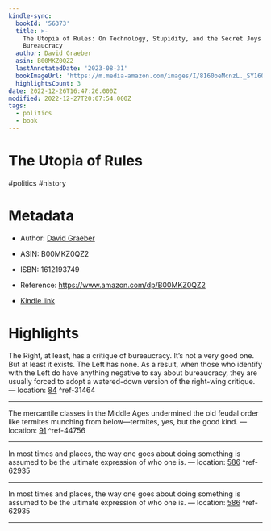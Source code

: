 ```yaml
---
kindle-sync:
  bookId: '56373'
  title: >-
    The Utopia of Rules: On Technology, Stupidity, and the Secret Joys of
    Bureaucracy
  author: David Graeber
  asin: B00MKZ0QZ2
  lastAnnotatedDate: '2023-08-31'
  bookImageUrl: 'https://m.media-amazon.com/images/I/8160beMcnzL._SY160.jpg'
  highlightsCount: 3
date: 2022-12-26T16:47:26.000Z
modified: 2022-12-27T20:07:54.000Z
tags:
  - politics
  - book
---
```

# The Utopia of Rules

#politics #history 

# Metadata

* Author: [David Graeber](https://www.amazon.com/David-Graeber/e/B001IQXM5K/ref=dp_byline_cont_ebooks_1)

* ASIN: B00MKZ0QZ2

* ISBN: 1612193749

* Reference: <https://www.amazon.com/dp/B00MKZ0QZ2>

* [Kindle link](kindle://book?action=open&asin=B00MKZ0QZ2)

# Highlights

The Right, at least, has a critique of bureaucracy. It’s not a very good one. But at least it exists. The Left has none. As a result, when those who identify with the Left do have anything negative to say about bureaucracy, they are usually forced to adopt a watered-down version of the right-wing critique. — location: [84](kindle://book?action=open&asin=B00MKZ0QZ2&location=84) ^ref-31464

---

The mercantile classes in the Middle Ages undermined the old feudal order like termites munching from below—termites, yes, but the good kind. — location: [91](kindle://book?action=open&asin=B00MKZ0QZ2&location=91) ^ref-44756

---

In most times and places, the way one goes about doing something is assumed to be the ultimate expression of who one is. — location: [586](kindle://book?action=open&asin=B00MKZ0QZ2&location=586) ^ref-62935

---

In most times and places, the way one goes about doing something is assumed to be the ultimate expression of who one is. — location: [586](kindle://book?action=open&asin=B00MKZ0QZ2&location=586) ^ref-62935

---

